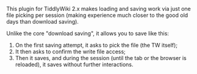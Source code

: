 This plugin for TiddlyWiki 2.x makes loading and saving work via just one file picking per session
(making experience much closer to the good old days than download saving).

Unlike the core "download saving", it allows you to save like this:

1. On the first saving attempt, it asks to pick the file (the TW itself);
2. It then asks to confirm the write file access;
3. Then it saves, and during the session (until the tab or the browser is reloaded), it saves without further interactions.

